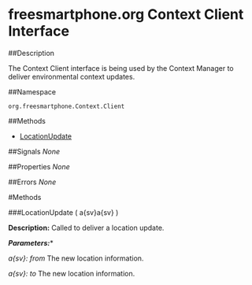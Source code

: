
# freesmartphone.org Context Client Interface
            
##Description


The Context Client interface is being used by the  Context Manager to deliver environmental context updates.


##Namespace


```org.freesmartphone.Context.Client```


##Methods

* [LocationUpdate](LocationUpdate)


##Signals
*None*

##Properties
*None*

##Errors
*None*

#Methods

###<a name="LocationUpdate">LocationUpdate</a> ( a{sv}a{sv} )


**Description:** Called to deliver a location update. 

***Parameters:****

<i>a{sv}: from</i>
The new location information. 

<i>a{sv}: to</i>
The new location information. 



